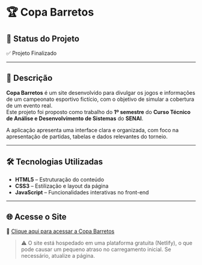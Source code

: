 # 🏆 Copa Barretos

## 📌 Status do Projeto

✅ Projeto Finalizado

---

## 📄 Descrição

**Copa Barretos** é um site desenvolvido para divulgar os jogos e informações de um campeonato esportivo fictício, com o objetivo de simular a cobertura de um evento real.  
Este projeto foi proposto como trabalho do **1º semestre** do **Curso Técnico de Análise e Desenvolvimento de Sistemas** do **SENAI**.

A aplicação apresenta uma interface clara e organizada, com foco na apresentação de partidas, tabelas e dados relevantes do torneio.

---

## 🛠️ Tecnologias Utilizadas

- **HTML5** – Estruturação do conteúdo
- **CSS3** – Estilização e layout da página
- **JavaScript** – Funcionalidades interativas no front-end

---

## 🌐 Acesse o Site

🔗 [Clique aqui para acessar a Copa Barretos](https://fancy-sorbet-cd22c3.netlify.app/)

> ⚠️ O site está hospedado em uma plataforma gratuita (Netlify), o que pode causar um pequeno atraso no carregamento inicial. Se necessário, atualize a página.
